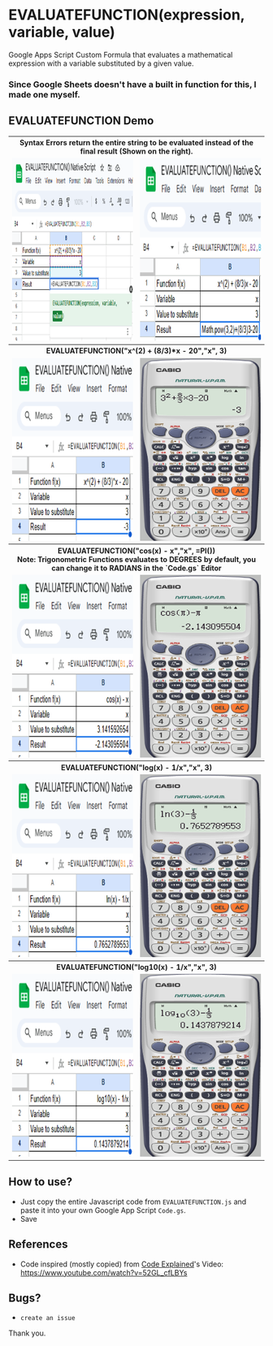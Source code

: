 # EVALUATEFUNCTION(expression, variable, value)
Google Apps Script Custom Formula that evaluates a mathematical expression with a variable substituted by a given value.

### Since Google Sheets doesn't have a built in function for this, I made one myself. 

## EVALUATEFUNCTION Demo
<table>
  <tr>
    <th colspan="2">Syntax Errors return the entire string to be evaluated instead of the final result (Shown on the right).</th>
  </tr>
  <tr>
    <td align="center"><img src="/demo-images/EVALUATEFUNCTION_demo[0].png" alt="EVALUATEFUNCTION_demo[0]" width="360" height="360"></td>
    <td align="center"><img src="/demo-images/EVALUATEFUNCTION_demo[1].png" alt="EVALUATEFUNCTION_demo[1]" width="360" height="360"></td>
  </tr>
  <tr>
    <th colspan="2">EVALUATEFUNCTION("x^(2) + (8/3)*x - 20","x", 3)</th>
  </tr>
  <tr>
    <td align="center"><img src="/demo-images/EVALUATEFUNCTION_demo[2].png" alt="EVALUATEFUNCTION_demo[2]" width="360" height="360"></td>
    <td align="center"><img src="/demo-images/EVALUATEFUNCTION_demo[3].png" alt="EVALUATEFUNCTION_demo[3]" width="360" height="360"></td>
  </tr>
  <tr>
    <th colspan="2">EVALUATEFUNCTION("cos(x) - x","x", =PI()) </br> Note: Trigonometric Functions evaluates to DEGREES by default, you can change it to RADIANS in the `Code.gs` Editor</th>
  </tr>
  <tr>
    <td align="center"><img src="/demo-images/EVALUATEFUNCTION_demo[4].png" alt="EVALUATEFUNCTION_demo[4]" width="360" height="360"></td>
    <td align="center"><img src="/demo-images/EVALUATEFUNCTION_demo[5].png" alt="EVALUATEFUNCTION_demo[5]" width="360" height="360"></td>
  </tr>
  <tr>
    <th colspan="2">EVALUATEFUNCTION("log(x) - 1/x","x", 3)</th>
  </tr>
  <tr>
    <td align="center"><img src="/demo-images/EVALUATEFUNCTION_demo[6].png" alt="EVALUATEFUNCTION_demo[6]" width="360" height="360"></td>
    <td align="center"><img src="/demo-images/EVALUATEFUNCTION_demo[7].png" alt="EVALUATEFUNCTION_demo[7]" width="360" height="360"></td>
  </tr>
  <tr>
    <th colspan="2">EVALUATEFUNCTION("log10(x) - 1/x","x", 3)</th>
  </tr>
  <tr>
    <td align="center"><img src="/demo-images/EVALUATEFUNCTION_demo[8].png" alt="EVALUATEFUNCTION_demo[8]" width="360" height="360"></td>
    <td align="center"><img src="/demo-images/EVALUATEFUNCTION_demo[9].png" alt="EVALUATEFUNCTION_demo[9]" width="360" height="360"></td>
  </tr>
</table>

## How to use?
- Just copy the entire Javascript code from `EVALUATEFUNCTION.js` and paste it into your own Google App Script `Code.gs`.
- Save

## References
- Code inspired (mostly copied) from [Code Explained](https://www.youtube.com/@CodeExplained)'s Video: https://www.youtube.com/watch?v=52GL_cfLBYs

## Bugs?
- `create an issue`

Thank you.
